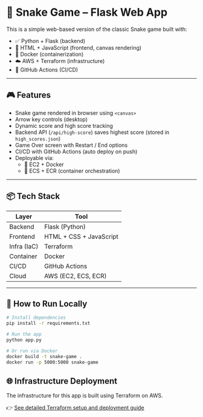 # 🐍 Snake Game – Flask Web App

This is a simple web-based version of the classic Snake game built with:

- ✅ Python + Flask (backend)
- 🎨 HTML + JavaScript (frontend, canvas rendering)
- 🐳 Docker (containerization)
- ☁️ AWS + Terraform (infrastructure)
- 🔁 GitHub Actions (CI/CD)

---

## 🎮 Features

- Snake game rendered in browser using `<canvas>`
- Arrow key controls (desktop)
- Dynamic score and high score tracking
- Backend API (`/api/high-score`) saves highest score (stored in `high_scores.json`)
- Game Over screen with Restart / End options
- CI/CD with GitHub Actions (auto deploy on push)
- Deployable via:
  - 🔹 EC2 + Docker
  - 🔹 ECS + ECR (container orchestration)

---

## 📦 Tech Stack

| Layer        | Tool                        |
|--------------|-----------------------------|
| Backend      | Flask (Python)              |
| Frontend     | HTML + CSS + JavaScript     |
| Infra (IaC)  | Terraform                   |
| Container    | Docker                      |
| CI/CD        | GitHub Actions              |
| Cloud        | AWS (EC2, ECS, ECR)         |

---

## 🚀 How to Run Locally

```bash
# Install dependencies
pip install -r requirements.txt

# Run the app
python app.py

# Or run via Docker
docker build -t snake-game .
docker run -p 5000:5000 snake-game

```


## 🌐 Infrastructure Deployment

The infrastructure for this app is built using Terraform on AWS.

👉 [See detailed Terraform setup and deployment guide](aws-infra/README.md)
